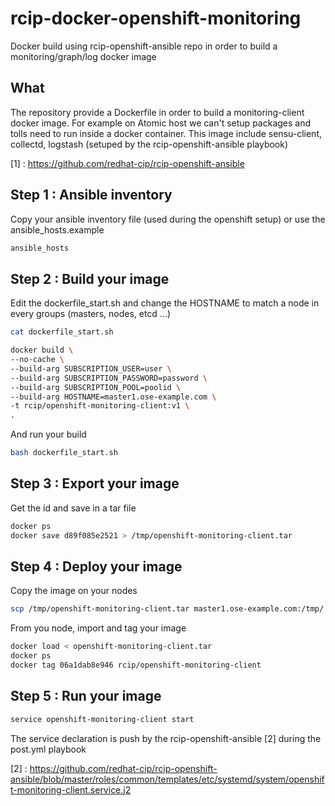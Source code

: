 # rcip-docker-openshift-monitoring
Docker build using rcip-openshift-ansible repo in order to build a monitoring/graph/log docker image

## What
The repository provide a Dockerfile in order to build a monitoring-client docker image. For example on Atomic host we can't setup packages and tolls need to run inside a docker container.
This image include sensu-client, collectd, logstash (setuped by the rcip-openshift-ansible playbook)

  [1] : https://github.com/redhat-cip/rcip-openshift-ansible

## Step 1 : Ansible inventory
Copy your ansible inventory file (used during the openshift setup) or use the ansible_hosts.example

```bash
ansible_hosts
 ```

## Step 2 : Build your image

Edit the dockerfile_start.sh and change the HOSTNAME to match a node in every groups (masters, nodes, etcd ...)
```bash
cat dockerfile_start.sh

docker build \
--no-cache \
--build-arg SUBSCRIPTION_USER=user \
--build-arg SUBSCRIPTION_PASSWORD=password \
--build-arg SUBSCRIPTION_POOL=poolid \
--build-arg HOSTNAME=master1.ose-example.com \
-t rcip/openshift-monitoring-client:v1 \
.
 ```

And run your build
```bash
bash dockerfile_start.sh
 ```

## Step 3 : Export your image

Get the id and save in a tar file
```bash
docker ps
docker save d89f085e2521 > /tmp/openshift-monitoring-client.tar
 ```

## Step 4 : Deploy your image

Copy the image on your nodes
```bash
scp /tmp/openshift-monitoring-client.tar master1.ose-example.com:/tmp/
 ```
From you node, import and tag your image
```bash
docker load < openshift-monitoring-client.tar
docker ps
docker tag 06a1dab8e946 rcip/openshift-monitoring-client
 ```

## Step 5 : Run your image

```bash
service openshift-monitoring-client start
 ```

The service declaration is push by the rcip-openshift-ansible [2] during the post.yml playbook

  [2] : https://github.com/redhat-cip/rcip-openshift-ansible/blob/master/roles/common/templates/etc/systemd/system/openshift-monitoring-client.service.j2

